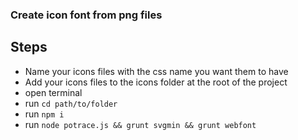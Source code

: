 ### Create icon font from png files

## Steps

- Name your icons files with the css name you want them to have
- Add your icons files to the icons folder at the root of the project
- open terminal
- run `cd path/to/folder`
- run `npm i`
- run `node potrace.js && grunt svgmin && grunt webfont`
